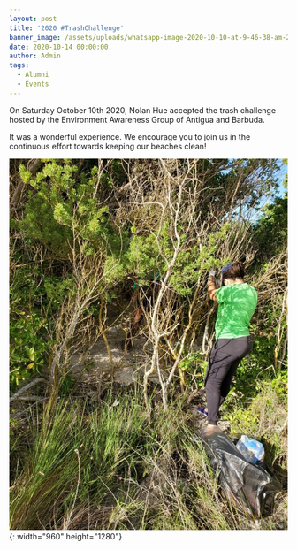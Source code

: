 ```yaml
---
layout: post
title: '2020 #TrashChallenge'
banner_image: /assets/uploads/whatsapp-image-2020-10-10-at-9-46-38-am-2.jpg
date: 2020-10-14 00:00:00
author: Admin
tags:
  - Alumni
  - Events
---
```


On Saturday October 10th 2020, Nolan Hue accepted the trash challenge hosted by the Environment Awareness Group of Antigua and Barbuda.&nbsp;

It was a wonderful experience. We encourage you to join us in the continuous effort towards keeping our beaches clean\!

![](/assets/uploads/whatsapp-image-2020-10-10-at-9-46-38-am-1.jpeg){: width="960" height="1280"}

&nbsp;

&nbsp;